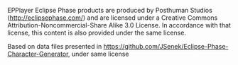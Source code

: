 EPPlayer
Eclipse Phase products are produced by Posthuman Studios (http://eclipsephase.com/) and are licensed under a Creative Commons Attribution-Noncommercial-Share Alike 3.0 License.
In accordance with that license, this content is also provided under the same license.

Based on data files presented in https://github.com/JSenek/Eclipse-Phase-Character-Generator, under same license